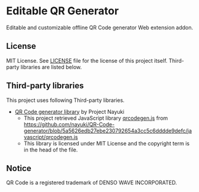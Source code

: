 # Editable QR Generator
Editable and customizable offline QR Code generator Web extension addon.

## License
MIT License. See [LICENSE](LICENSE) file for the license of this project itself. Third-party libraries are listed below.

## Third-party libraries
This project uses following Third-party libraries.

- [QR Code generator library](https://www.nayuki.io/page/qr-code-generator-library) by Project Nayuki
	- This project retrieved JavaScript library [qrcodegen.js](qrcodegen.js) from https://github.com/nayuki/QR-Code-generator/blob/5a5626edb27ebe230792654a3cc5c6dddde9defc/javascript/qrcodegen.js
	- This library is licensed under MIT License and the copyright term is in the head of the file.

## Notice
QR Code is a registered trademark of DENSO WAVE INCORPORATED.
